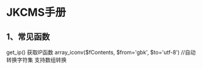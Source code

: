 # JKCMS手册
## 1、常见函数
get_ip()  获取IP函数
array_iconv($fContents, $from='gbk', $to='utf-8')   //自动转换字符集 支持数组转换
